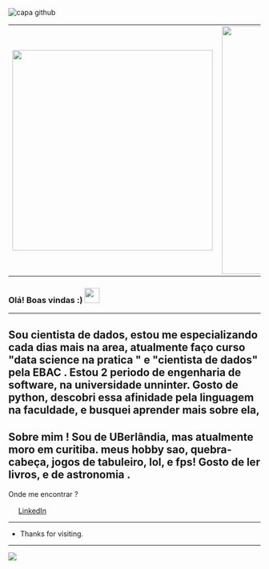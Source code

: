 ![capa github]() 


<center>
  <table>
    <tr>
        <td><img width="400px" align="left" src="https://github-readme-stats.vercel.app/api/top-langs/?username=gabrielandre02&hide=html&layout=compact&theme=vue" /></td>
        <td><img width="495px" align="left" src="https://github-readme-stats.vercel.app/api?username=gabrielandre02&theme=vue"/></td>
    </tr>   
  </table>
</center> 


 ### Olá! Boas vindas :) <img src="https://github.com/leticiadasilva/leticiadasilva/blob/main/images/Hi.gif" width="30px">

---

Sou cientista de dados, estou me especializando cada dias mais na area, atualmente faço curso "data science na pratica " e "cientista de dados" pela EBAC .
Estou 2 periodo de engenharia de software, na universidade unninter.
Gosto de python, descobri essa afinidade pela linguagem na faculdade, e busquei aprender mais sobre ela,
---
Sobre mim !
Sou de UBerlândia, mas atualmente moro em curitiba.
meus hobby sao, quebra-cabeça, jogos de tabuleiro, lol, e fps!
Gosto de ler livros, e de astronomia .
---
 Onde me encontrar ? 
 
 <a href="https://www.linkedin.com/in/leticiasilvar"><img src="https://github.com/leticiadasilva/leticiadasilva/blob/main/images/linkedin.png" width="16"></img></a> [LinkedIn](https://www.linkedin.com/in/gabriel-andre-01429a213/)
   
  
 
---
- Thanks for visiting.
---
![](https://komarev.com/ghpvc/?username=gabrielandre02&color=blue&style=flat)

